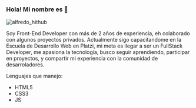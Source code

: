 ### Hola! Mi nombre es 👋
![alfredo_hithub](https://user-images.githubusercontent.com/35275603/110283371-f87ddd00-7fad-11eb-84e4-037e08ba71c2.gif)

Soy Front-End Developer con más de 2 años de experiencia, eh colaborado con algunos proyectos privados. Actualmente sigo capacitandome en la Escuela de Desarrollo Web en Platzi, mi meta es llegar a ser un FullStack Developer, me apasiona la tecnología, busco seguir aprendiendo, participar en proyectos, y compartir mi experiencia con la comunidad de desarroladores.

Lenguajes que manejo:
- HTML5
- CSS3
- JS
